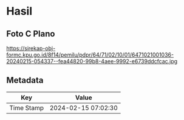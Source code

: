 # Hasil

## Foto C Plano

https://sirekap-obj-formc.kpu.go.id/8f14/pemilu/pdpr/64/71/02/10/01/6471021001036-20240215-054337--fea44820-99b8-4aee-9992-e6739ddcfcac.jpg


## Metadata

| Key        | Value               |
| ---------- | ------------------- |
| Time Stamp | 2024-02-15 07:02:30 |



